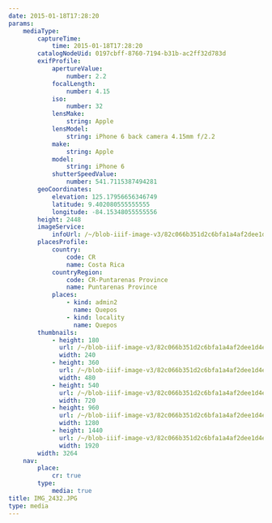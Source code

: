 ```yaml
---
date: 2015-01-18T17:28:20
params:
    mediaType:
        captureTime:
            time: 2015-01-18T17:28:20
        catalogNodeUid: 0197cbff-8760-7194-b31b-ac2ff32d783d
        exifProfile:
            apertureValue:
                number: 2.2
            focalLength:
                number: 4.15
            iso:
                number: 32
            lensMake:
                string: Apple
            lensModel:
                string: iPhone 6 back camera 4.15mm f/2.2
            make:
                string: Apple
            model:
                string: iPhone 6
            shutterSpeedValue:
                number: 541.7115387494281
        geoCoordinates:
            elevation: 125.17956656346749
            latitude: 9.402080555555555
            longitude: -84.15348055555556
        height: 2448
        imageService:
            infoUrl: /~/blob-iiif-image-v3/82c066b351d2c6bfa1a4af2dee1d4e7ead917a694c583b65c202127fdd165b44/info.json
        placesProfile:
            country:
                code: CR
                name: Costa Rica
            countryRegion:
                code: CR-Puntarenas Province
                name: Puntarenas Province
            places:
                - kind: admin2
                  name: Quepos
                - kind: locality
                  name: Quepos
        thumbnails:
            - height: 180
              url: /~/blob-iiif-image-v3/82c066b351d2c6bfa1a4af2dee1d4e7ead917a694c583b65c202127fdd165b44/full/240%2C180/0/default.jpg
              width: 240
            - height: 360
              url: /~/blob-iiif-image-v3/82c066b351d2c6bfa1a4af2dee1d4e7ead917a694c583b65c202127fdd165b44/full/480%2C360/0/default.jpg
              width: 480
            - height: 540
              url: /~/blob-iiif-image-v3/82c066b351d2c6bfa1a4af2dee1d4e7ead917a694c583b65c202127fdd165b44/full/720%2C540/0/default.jpg
              width: 720
            - height: 960
              url: /~/blob-iiif-image-v3/82c066b351d2c6bfa1a4af2dee1d4e7ead917a694c583b65c202127fdd165b44/full/1280%2C960/0/default.jpg
              width: 1280
            - height: 1440
              url: /~/blob-iiif-image-v3/82c066b351d2c6bfa1a4af2dee1d4e7ead917a694c583b65c202127fdd165b44/full/1920%2C1440/0/default.jpg
              width: 1920
        width: 3264
    nav:
        place:
            cr: true
        type:
            media: true
title: IMG_2432.JPG
type: media
---
```

